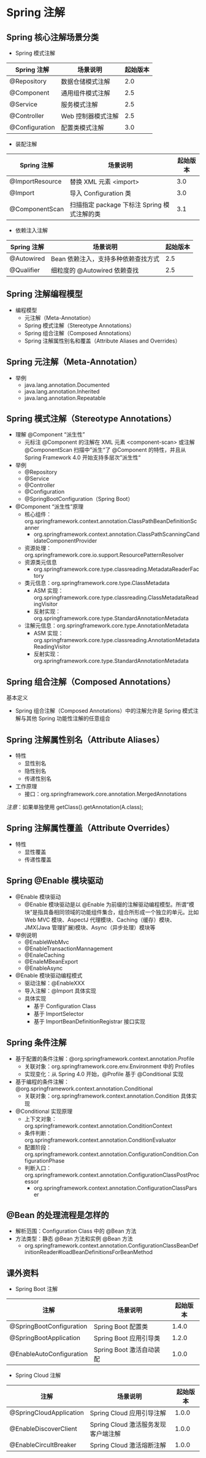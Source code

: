 # Spring 注解

## Spring 核心注解场景分类

* Spring 模式注解

| Spring 注解    | 场景说明           | 起始版本 |
| -------------- | ------------------ | -------- |
| @Repository    | 数据仓储模式注解   | 2.0      |
| @Component     | 通用组件模式注解   | 2.5      |
| @Service       | 服务模式注解       | 2.5      |
| @Controller    | Web 控制器模式注解 | 2.5      |
| @Configuration | 配置类模式注解     | 3.0      |

* 装配注解

| Spring 注解     | 场景说明                                    | 起始版本 |
| --------------- | ------------------------------------------- | -------- |
| @ImportResource | 替换 XML 元素 \<import>                     | 3.0      |
| @Import         | 导入 Configuration 类                       | 3.0      |
| @ComponentScan  | 扫描指定 package 下标注 Spring 模式注解的类 | 3.1      |

* 依赖注入注解

| Spring 注解 | 场景说明                            | 起始版本 |
| ----------- | ----------------------------------- | -------- |
| @Autowired  | Bean 依赖注入，支持多种依赖查找方式 | 2.5      |
| @Qualifier  | 细粒度的 @Autowired 依赖查找        | 2.5      |



## Spring 注解编程模型

* 编程模型
  * 元注解（Meta-Annotation）
  * Spring 模式注解（Stereotype Annotations）
  * Spring 组合注解（Composed Annotations）
  * Spring 注解属性别名和覆盖（Attribute Aliases and Overrides）



## Spring 元注解（Meta-Annotation）

* 举例
  * java.lang.annotation.Documented
  * java.lang.annotation.Inherited
  * java.lang.annotation.Repeatable



## Spring 模式注解（Stereotype Annotations）

* 理解 @Component “派生性”
  * 元标注 @Component 的注解在 XML 元素 \<component-scan> 或注解 @ComponentScan 扫描中”派生“了 @Component 的特性，并且从 Spring Framework 4.0 开始支持多层次”派生性“
* 举例
  * @Repository
  * @Service
  * @Controller
  * @Configuration
  * @SpringBootConfiguration（Spring Boot）
* @Component “派生性”原理
  * 核心组件：org.springframework.context.annotation.ClassPathBeanDefinitionScanner
    * org.springframework.context.annotation.ClassPathScanningCandidateComponentProvider
  * 资源处理：org.springframework.core.io.support.ResourcePatternResolver
  * 资源类元信息
    * org.springframework.core.type.classreading.MetadataReaderFactory
  * 类元信息：org.springframework.core.type.ClassMetadata
    * ASM 实现：org.springframework.core.type.classreading.ClassMetadataReadingVisitor
    * 反射实现：org.springframework.core.type.StandardAnnotationMetadata
  * 注解元信息：org.springframework.core.type.AnnotationMetadata
    * ASM 实现：org.springframework.core.type.classreading.AnnotationMetadataReadingVisitor
    * 反射实现：org.springframework.core.type.StandardAnnotationMetadata



## Spring 组合注解（Composed Annotations）

基本定义

* Spring 组合注解（Composed Annotations）中的注解允许是 Spring 模式注解与其他 Spring 功能性注解的任意组合



## Spring 注解属性别名（Attribute Aliases）

* 特性
  * 显性别名
  * 隐性别名
  * 传递性别名
* 工作原理
  * 接口：org.springframework.core.annotation.MergedAnnotations

*注意*：如果单独使用 getClass().getAnnotation(A.class);



## Spring 注解属性覆盖（Attribute Overrides）

* 特性
  * 显性覆盖
  * 传递性覆盖



## Spring @Enable 模块驱动

* @Enable 模块驱动
  * @Enable 模块驱动是以 @Enable 为前缀的注解驱动编程模型。所谓“模块”是指具备相同领域的功能组件集合，组合所形成一个独立的单元。比如 Web MVC 模块、AspectJ 代理模块、Caching（缓存）模块、JMX(Java 管理扩展)模块、Async（异步处理）模块等
* 举例说明
  * @EnableWebMvc
  * @EnableTransactionMannagement
  * @EnaleCaching
  * @EnaleMBeanExport
  * @EnableAsync
* @Enable 模块驱动编程模式
  * 驱动注解：@EnableXXX
  * 导入注解：@Import 具体实现
  * 具体实现
    * 基于 Configuration Class
    * 基于 ImportSelector
    * 基于 ImportBeanDefinitionRegistrar 接口实现



## Spring 条件注解

* 基于配置的条件注解：@org.springframework.context.annotation.Profile
  * 关联对象：org.springframework.core.env.Environment 中的 Profiles
  * 实现变化：从 Spring 4.0 开始，@Profile 基于 @Conditional 实现
* 基于编程的条件注解：@org.springframework.context.annotation.Conditional
  * 关联对象：org.springframework.context.annotation.Condition 具体实现
* @Conditional 实现原理
  * 上下文对象：org.springframework.context.annotation.ConditionContext
  * 条件判断：org.springframework.context.annotation.ConditionEvaluator
  * 配置阶段：org.springframework.context.annotation.ConfigurationCondition.ConfigurationPhase
  * 判断入口：org.springframework.context.annotation.ConfigurationClassPostProcessor
    * org.springframework.context.annotation.ConfigurationClassParser



## @Bean 的处理流程是怎样的

* 解析范围：Configuration Class 中的 @Bean 方法
* 方法类型：静态 @Bean 方法和实例 @Bean 方法
  * org.springframework.context.annotation.ConfigurationClassBeanDefinitionReader#loadBeanDefinitionsForBeanMethod



## 课外资料

* Spring Boot 注解

| 注解                     | 场景说明                 | 起始版本 |
| ------------------------ | ------------------------ | -------- |
| @SpringBootConfiguration | Spring Boot 配置类       | 1.4.0    |
| @SpringBootApplication   | Spring Boot 应用引导类   | 1.2.0    |
| @EnableAutoConfiguration | Spring Boot 激活自动装配 | 1.0.0    |

* Spring Cloud 注解

| 注解                    | 场景说明                            | 起始版本 |
| ----------------------- | ----------------------------------- | -------- |
| @SpringCloudApplication | Spring Cloud 应用引导注解           | 1.0.0    |
| @EnableDiscoverClient   | Spring Cloud 激活服务发现客户端注解 | 1.0.0    |
| @EnableCircultBreaker   | Spring Cloud 激活熔断注解           | 1.0.0    |

